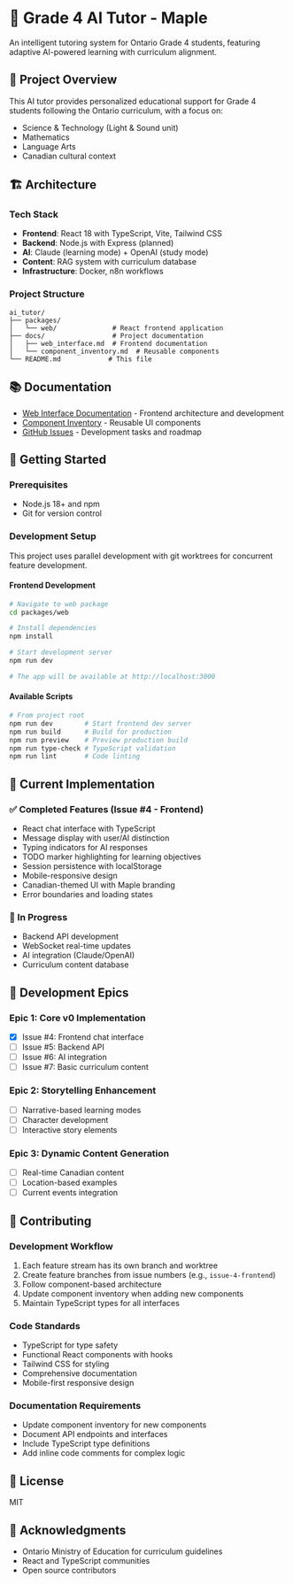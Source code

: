 # 🍁 Grade 4 AI Tutor - Maple

An intelligent tutoring system for Ontario Grade 4 students, featuring adaptive AI-powered learning with curriculum alignment.

## 🎯 Project Overview

This AI tutor provides personalized educational support for Grade 4 students following the Ontario curriculum, with a focus on:
- Science & Technology (Light & Sound unit)
- Mathematics
- Language Arts
- Canadian cultural context

## 🏗️ Architecture

### Tech Stack
- **Frontend**: React 18 with TypeScript, Vite, Tailwind CSS
- **Backend**: Node.js with Express (planned)
- **AI**: Claude (learning mode) + OpenAI (study mode)
- **Content**: RAG system with curriculum database
- **Infrastructure**: Docker, n8n workflows

### Project Structure
```
ai_tutor/
├── packages/
│   └── web/              # React frontend application
├── docs/                 # Project documentation
│   ├── web_interface.md  # Frontend documentation
│   └── component_inventory.md  # Reusable components
└── README.md            # This file
```

## 📚 Documentation

- [Web Interface Documentation](docs/web_interface.md) - Frontend architecture and development
- [Component Inventory](docs/component_inventory.md) - Reusable UI components
- [GitHub Issues](https://github.com/stewmckendry/ai_tutor/issues) - Development tasks and roadmap

## 🚀 Getting Started

### Prerequisites
- Node.js 18+ and npm
- Git for version control

### Development Setup

This project uses parallel development with git worktrees for concurrent feature development.

#### Frontend Development
```bash
# Navigate to web package
cd packages/web

# Install dependencies
npm install

# Start development server
npm run dev

# The app will be available at http://localhost:3000
```

#### Available Scripts
```bash
# From project root
npm run dev        # Start frontend dev server
npm run build      # Build for production
npm run preview    # Preview production build
npm run type-check # TypeScript validation
npm run lint       # Code linting
```

## 🎨 Current Implementation

### ✅ Completed Features (Issue #4 - Frontend)
- React chat interface with TypeScript
- Message display with user/AI distinction
- Typing indicators for AI responses
- TODO marker highlighting for learning objectives
- Session persistence with localStorage
- Mobile-responsive design
- Canadian-themed UI with Maple branding
- Error boundaries and loading states

### 🚧 In Progress
- Backend API development
- WebSocket real-time updates
- AI integration (Claude/OpenAI)
- Curriculum content database

## 📖 Development Epics

### Epic 1: Core v0 Implementation
- [x] Issue #4: Frontend chat interface
- [ ] Issue #5: Backend API
- [ ] Issue #6: AI integration
- [ ] Issue #7: Basic curriculum content

### Epic 2: Storytelling Enhancement
- [ ] Narrative-based learning modes
- [ ] Character development
- [ ] Interactive story elements

### Epic 3: Dynamic Content Generation
- [ ] Real-time Canadian content
- [ ] Location-based examples
- [ ] Current events integration

## 🤝 Contributing

### Development Workflow
1. Each feature stream has its own branch and worktree
2. Create feature branches from issue numbers (e.g., `issue-4-frontend`)
3. Follow component-based architecture
4. Update component inventory when adding new components
5. Maintain TypeScript types for all interfaces

### Code Standards
- TypeScript for type safety
- Functional React components with hooks
- Tailwind CSS for styling
- Comprehensive documentation
- Mobile-first responsive design

### Documentation Requirements
- Update component inventory for new components
- Document API endpoints and interfaces
- Include TypeScript type definitions
- Add inline code comments for complex logic

## 📄 License

MIT

## 🙏 Acknowledgments

- Ontario Ministry of Education for curriculum guidelines
- React and TypeScript communities
- Open source contributors
